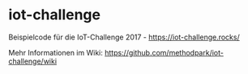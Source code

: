 # iot-challenge

Beispielcode für die IoT-Challenge 2017 - https://iot-challenge.rocks/

Mehr Informationen im Wiki: https://github.com/methodpark/iot-challenge/wiki
